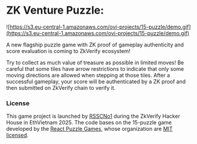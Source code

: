 # ZK Venture Puzzle:

![https://s3.eu-central-1.amazonaws.com/ovi-projects/15-puzzle/demo.gif](https://s3.eu-central-1.amazonaws.com/ovi-projects/15-puzzle/demo.gif)

A new flagship puzzle game with ZK proof of gameplay authenticity and score evaluation is coming to ZkVerify ecosystem!

Try to collect as much value of treasure as possible in limited moves! Be careful that some tiles have arrow restrictions to indicate that only some moving directions are allowed when stepping at those tiles. After a successful gameplay, your score will be authenticated by a ZK proof and then submitted on ZkVerify chain to verify it.

### License

This game project is launched by [RSSCNo1](https://github.com/Ressac-No1) during the ZkVerify Hacker House in EthVietnam 2025. The code bases on the 15-puzzle game developed by the [React Puzzle Games](https://github.com/react-puzzle-games), whose organization are [MIT licensed](./LICENSE).
